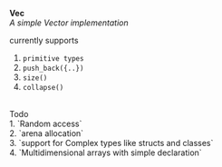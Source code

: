 **Vec**<br>
*A simple Vector implementation* <br>

currently supports<br>
1. `primitive types`<br>
2. `push_back({..})`<br>
3. `size()`<br>
4. `collapse()`<br>
<br>
Todo<br>
1. `Random access`<br>
2. `arena allocation`<br>
3. `support for Complex types like structs and classes`<br>
4. `Multidimensional arrays with simple declaration`<br>
